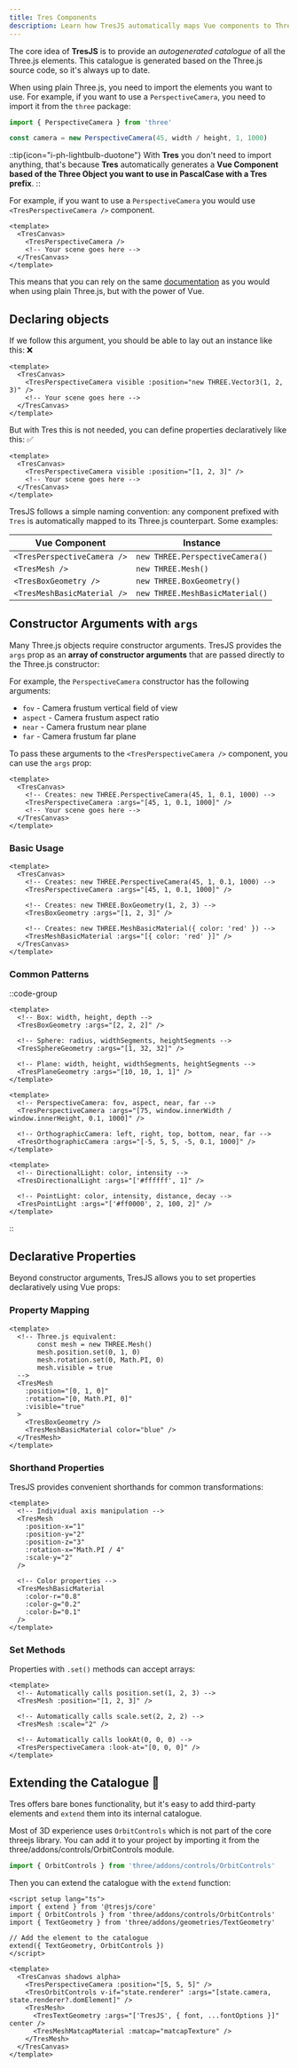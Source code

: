 ```yaml
---
title: Tres Components
description: Learn how TresJS automatically maps Vue components to Three.js objects using a custom renderer and autogenerated catalogue.
---
```


The core idea of **TresJS** is to provide an _autogenerated catalogue_ of all the Three.js elements. This catalogue is generated based on the Three.js source code, so it's always up to date.

When using plain Three.js, you need to import the elements you want to use. For example, if you want to use a `PerspectiveCamera`, you need to import it from the `three` package:

```js
import { PerspectiveCamera } from 'three'

const camera = new PerspectiveCamera(45, width / height, 1, 1000)
```
::tip{icon="i-ph-lightbulb-duotone"}
With **Tres** you don't need to import anything, that's because **Tres** automatically generates a **Vue Component based of the Three Object you want to use in PascalCase with a Tres prefix**.
::

For example, if you want to use a `PerspectiveCamera` you would use `<TresPerspectiveCamera />` component.

```vue
<template>
  <TresCanvas>
    <TresPerspectiveCamera />
    <!-- Your scene goes here -->
  </TresCanvas>
</template>
```

This means that you can rely on the same [documentation](https://threejs.org/docs/?q=Perspe#api/en/cameras/PerspectiveCamera) as you would when using plain Three.js, but with the power of Vue.

## Declaring objects

If we follow this argument, you should be able to lay out an instance like this: ❌

```vue
<template>
  <TresCanvas>
    <TresPerspectiveCamera visible :position="new THREE.Vector3(1, 2, 3)" />
    <!-- Your scene goes here -->
  </TresCanvas>
</template>
```
But with Tres this is not needed, you can define properties declaratively like this: ✅

```vue
<template>
  <TresCanvas>
    <TresPerspectiveCamera visible :position="[1, 2, 3]" />
    <!-- Your scene goes here -->
  </TresCanvas>
</template>
```

TresJS follows a simple naming convention: any component prefixed with `Tres` is automatically mapped to its Three.js counterpart. Some examples:

| Vue Component | Instance |
|---------------|-------------|
| `<TresPerspectiveCamera />` | `new THREE.PerspectiveCamera()` |
| `<TresMesh />` | `new THREE.Mesh()` |
| `<TresBoxGeometry />` | `new THREE.BoxGeometry()` |
| `<TresMeshBasicMaterial />` | `new THREE.MeshBasicMaterial()` |

## Constructor Arguments with `args`

Many Three.js objects require constructor arguments. TresJS provides the `args` prop as an **array of constructor arguments** that are passed directly to the Three.js constructor:

For example, the `PerspectiveCamera` constructor has the following arguments:

- `fov` - Camera frustum vertical field of view
- `aspect` - Camera frustum aspect ratio
- `near` - Camera frustum near plane
- `far` - Camera frustum far plane

To pass these arguments to the `<TresPerspectiveCamera />` component, you can use the `args` prop:

```vue
<template>
  <TresCanvas>
    <!-- Creates: new THREE.PerspectiveCamera(45, 1, 0.1, 1000) -->
    <TresPerspectiveCamera :args="[45, 1, 0.1, 1000]" />
    <!-- Your scene goes here -->
  </TresCanvas>
</template>
```

### Basic Usage

```vue
<template>
  <TresCanvas>
    <!-- Creates: new THREE.PerspectiveCamera(45, 1, 0.1, 1000) -->
    <TresPerspectiveCamera :args="[45, 1, 0.1, 1000]" />

    <!-- Creates: new THREE.BoxGeometry(1, 2, 3) -->
    <TresBoxGeometry :args="[1, 2, 3]" />

    <!-- Creates: new THREE.MeshBasicMaterial({ color: 'red' }) -->
    <TresMeshBasicMaterial :args="[{ color: 'red' }]" />
  </TresCanvas>
</template>
```

### Common Patterns

::code-group
```vue [Geometries]
<template>
  <!-- Box: width, height, depth -->
  <TresBoxGeometry :args="[2, 2, 2]" />

  <!-- Sphere: radius, widthSegments, heightSegments -->
  <TresSphereGeometry :args="[1, 32, 32]" />

  <!-- Plane: width, height, widthSegments, heightSegments -->
  <TresPlaneGeometry :args="[10, 10, 1, 1]" />
</template>
```

```vue [Cameras]
<template>
  <!-- PerspectiveCamera: fov, aspect, near, far -->
  <TresPerspectiveCamera :args="[75, window.innerWidth / window.innerHeight, 0.1, 1000]" />

  <!-- OrthographicCamera: left, right, top, bottom, near, far -->
  <TresOrthographicCamera :args="[-5, 5, 5, -5, 0.1, 1000]" />
</template>
```

```vue [Lights]
<template>
  <!-- DirectionalLight: color, intensity -->
  <TresDirectionalLight :args="['#ffffff', 1]" />

  <!-- PointLight: color, intensity, distance, decay -->
  <TresPointLight :args="['#ff0000', 2, 100, 2]" />
</template>
```
::

## Declarative Properties

Beyond constructor arguments, TresJS allows you to set properties declaratively using Vue props:

### Property Mapping

```vue
<template>
  <!-- Three.js equivalent:
       const mesh = new THREE.Mesh()
       mesh.position.set(0, 1, 0)
       mesh.rotation.set(0, Math.PI, 0)
       mesh.visible = true
  -->
  <TresMesh
    :position="[0, 1, 0]"
    :rotation="[0, Math.PI, 0]"
    :visible="true"
  >
    <TresBoxGeometry />
    <TresMeshBasicMaterial color="blue" />
  </TresMesh>
</template>
```

### Shorthand Properties

TresJS provides convenient shorthands for common transformations:

```vue
<template>
  <!-- Individual axis manipulation -->
  <TresMesh
    :position-x="1"
    :position-y="2"
    :position-z="3"
    :rotation-x="Math.PI / 4"
    :scale-y="2"
  />

  <!-- Color properties -->
  <TresMeshBasicMaterial
    :color-r="0.8"
    :color-g="0.2"
    :color-b="0.1"
  />
</template>
```

### Set Methods

Properties with `.set()` methods can accept arrays:

```vue
<template>
  <!-- Automatically calls position.set(1, 2, 3) -->
  <TresMesh :position="[1, 2, 3]" />

  <!-- Automatically calls scale.set(2, 2, 2) -->
  <TresMesh :scale="2" />

  <!-- Automatically calls lookAt(0, 0, 0) -->
  <TresPerspectiveCamera :look-at="[0, 0, 0]" />
</template>
```

## Extending the Catalogue 🔌

Tres offers bare bones functionality, but it's easy to add third-party elements and `extend` them into its internal catalogue.

Most of 3D experience uses `OrbitControls` which is not part of the core threejs library. You can add it to your project by importing it from the three/addons/controls/OrbitControls module.

```js
import { OrbitControls } from 'three/addons/controls/OrbitControls'
```

Then you can extend the catalogue with the `extend` function:

```vue { 2-4, 6-7, 13, 15}
<script setup lang="ts">
import { extend } from '@tresjs/core'
import { OrbitControls } from 'three/addons/controls/OrbitControls'
import { TextGeometry } from 'three/addons/geometries/TextGeometry'

// Add the element to the catalogue
extend({ TextGeometry, OrbitControls })
</script>

<template>
  <TresCanvas shadows alpha>
    <TresPerspectiveCamera :position="[5, 5, 5]" />
    <TresOrbitControls v-if="state.renderer" :args="[state.camera, state.renderer?.domElement]" />
    <TresMesh>
      <TresTextGeometry :args="['TresJS', { font, ...fontOptions }]" center />
      <TresMeshMatcapMaterial :matcap="matcapTexture" />
    </TresMesh>
  </TresCanvas>
</template>
```

